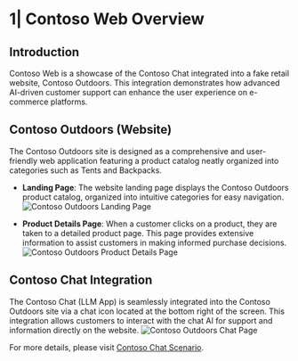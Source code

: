 # 1| Contoso Web Overview

## Introduction

Contoso Web is a showcase of the Contoso Chat integrated into a fake retail website, Contoso Outdoors. This integration demonstrates how advanced AI-driven customer support can enhance the user experience on e-commerce platforms.

## Contoso Outdoors (Website)

The Contoso Outdoors site is designed as a comprehensive and user-friendly web application featuring a product catalog neatly organized into categories such as Tents and Backpacks.
- **Landing Page**: The website landing page displays the Contoso Outdoors product catalog, organized into intuitive categories for easy navigation.
![Contoso Outdoors Landing Page](https://microsoft-contoso-group-project.github.io/website/img/outdoor_frontpage.png)

- **Product Details Page**: When a customer clicks on a product, they are taken to a detailed product page. This page provides extensive information to assist customers in making informed purchase decisions.
![Contoso Outdoors Product Details Page](https://microsoft-contoso-group-project.github.io/website/img/outdoor_detail.png)

## Contoso Chat Integration

The Contoso Chat (LLM App) is seamlessly integrated into the Contoso Outdoors site via a chat icon located at the bottom right of the screen. This integration allows customers to interact with the chat AI for support and information directly on the website.
![Contoso Outdoors Chat Page](https://microsoft-contoso-group-project.github.io/website/img/outdoor_chat_example.png)

For more details, please visit [Contoso Chat Scenario](https://nitya.github.io/contoso-chat/01%20%7C%20%20Introduction/2-scenario/).